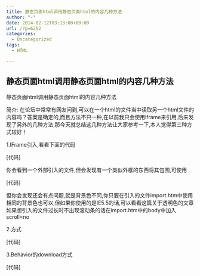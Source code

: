 ```yaml
---
title: 静态页面html调用静态页面html的内容几种方法
author: "-"
date: 2014-02-12T03:13:08+00:00
url: /?p=6252
categories:
  - Uncategorized
tags:
  - HTML

---
```

## 静态页面html调用静态页面html的内容几种方法
静态页面html调用静态页面html的内容几种方法

简介: 在论坛中常常有网友问到,可以在一个html的文件当中读取另一个html文件的内容吗？答案是确定的,而且方法不只一种,在以前我只会使用iframe来引用,后来发现了另外的几种方法,那今天就总结这几种方法让大家参考一下,本人觉得第三种方式较好！

1.IFrame引入,看看下面的代码


[代码]



你会看到一个外部引入的文件,但会发现有一个类似外框的东西将其包围,可使用

[代码]



但你会发现还会有点问题,就是背景色不同,你只要在引入的文件import.htm中使用相同的背景色也可以,但如果你使用的是IE5.5的话,可以看看这篇关于透明色的文章 如果想引入的文件过长时不出现滚动条的话在import.htm中的body中加入scroll=no


2.方式


[代码] </object>


3.Behavior的download方式


[代码]

<span id=showImport>



<script>

function onDownloadDone(downDate){

showImport.innerHTML=downDate

}

oDownload.startDownload('import.htm',onDownloadDone)

</script>